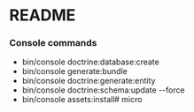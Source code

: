 # README #

### Console commands ###

* bin/console doctrine:database:create
* bin/console generate:bundle
* bin/console doctrine:generate:entity
* bin/console doctrine:schema:update --force
* bin/console assets:install# micro
